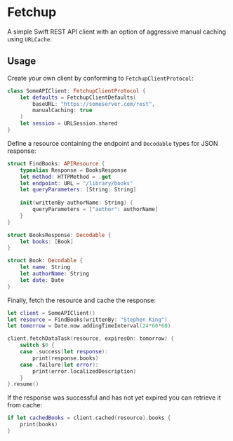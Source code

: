 # Fetchup

A simple Swift REST API client with an option of aggressive manual caching using `URLCache`.

## Usage

Create your own client by conforming to `FetchupClientProtocol`:
```swift
class SomeAPIClient: FetchupClientProtocol {
    let defaults = FetchupClientDefaults(
        baseURL: "https://someserver.com/rest",
        manualCaching: true
    )
    let session = URLSession.shared
}
```


Define a resource containing the endpoint and `Decodable` types for JSON response:
```swift
struct FindBooks: APIResource {
    typealias Response = BooksResponse
    let method: HTTPMethod = .get
    let endpoint: URL = "/library/books"
    let queryParameters: [String: String]
    
    init(writtenBy authorName: String) {
        queryParameters = ["author": authorName]
    }
}

struct BooksResponse: Decodable {
    let books: [Book]
}

struct Book: Decodable {
    let name: String
    let authorName: String
    let date: Date
}
```

Finally, fetch the resource and cache the response:
```swift
let client = SomeAPIClient()
let resource = FindBooks(writtenBy: "Stephen King")
let tomorrow = Date.now.addingTimeInterval(24*60*60)

client.fetchDataTask(resource, expiresOn: tomorrow) {
    switch $0 {
    case .success(let response):
        print(response.books)
    case .failure(let error):
        print(error.localizedDescription)
    }
}.resume()
```

If the response was successful and has not yet expired you can retrieve it from cache:
```swift
if let cachedBooks = client.cached(resource).books {
    print(books)
}
```
